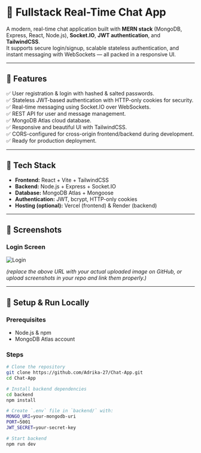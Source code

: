 # 💬 Fullstack Real-Time Chat App

A modern, real-time chat application built with **MERN stack** (MongoDB, Express, React, Node.js), **Socket.IO**, **JWT authentication**, and **TailwindCSS**.  
It supports secure login/signup, scalable stateless authentication, and instant messaging with WebSockets — all packed in a responsive UI.

---

## 🚀 Features

✅ User registration & login with hashed & salted passwords.  
✅ Stateless JWT-based authentication with HTTP-only cookies for security.  
✅ Real-time messaging using Socket.IO over WebSockets.  
✅ REST API for user and message management.  
✅ MongoDB Atlas cloud database.  
✅ Responsive and beautiful UI with TailwindCSS.  
✅ CORS-configured for cross-origin frontend/backend during development.  
✅ Ready for production deployment.

---

## 🧰 Tech Stack

- **Frontend:** React + Vite + TailwindCSS
- **Backend:** Node.js + Express + Socket.IO
- **Database:** MongoDB Atlas + Mongoose
- **Authentication:** JWT, bcrypt, HTTP-only cookies
- **Hosting (optional):** Vercel (frontend) & Render (backend)

---

## 📸 Screenshots

### Login Screen
![Login](https://github.com/user-attachments/assets/9f7f177a-c636-43a7-9ec3-f684ba50a56e)

*(replace the above URL with your actual uploaded image on GitHub, or upload screenshots in your repo and link them properly.)*

---

## 📄 Setup & Run Locally

### Prerequisites
- Node.js & npm
- MongoDB Atlas account

### Steps
```bash
# Clone the repository
git clone https://github.com/Adrika-27/Chat-App.git
cd Chat-App

# Install backend dependencies
cd backend
npm install

# Create `.env` file in `backend/` with:
MONGO_URI=your-mongodb-uri
PORT=5001
JWT_SECRET=your-secret-key

# Start backend
npm run dev
